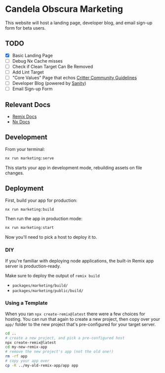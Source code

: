 # Candela Obscura Marketing

This website will host a landing page, developer blog, and email sign-up form for beta users.

## TODO
- [x] Basic Landing Page
- [ ] Debug Nx Cache misses
- [ ] Check if Clean Target Can Be Removed
- [ ] Add Lint Target
- [ ] "Core Values" Page that echos [Critter Community Guidelines](https://critrole.com/community/)
- [ ] Developer Blog (powered by [Sanity](https://www.sanity.io))
- [ ] Email Sign-up Form

## Relevant Docs

- [Remix Docs](https://remix.run/docs)
- [Nx Docs](https://nx.dev)

## Development

From your terminal:

```sh
nx run marketing:serve
```

This starts your app in development mode, rebuilding assets on file changes.

## Deployment

First, build your app for production:

```sh
nx run marketing:build
```

Then run the app in production mode:

```sh
nx run marketing:start
```

Now you'll need to pick a host to deploy it to.

### DIY

If you're familiar with deploying node applications, the built-in Remix app server is production-ready.

Make sure to deploy the output of `remix build`

- `packages/marketing/build/`
- `packages/marketing/public/build/`

### Using a Template

When you ran `npx create-remix@latest` there were a few choices for hosting. You can run that again to create a new project, then copy over your `app/` folder to the new project that's pre-configured for your target server.

```sh
cd ..
# create a new project, and pick a pre-configured host
npx create-remix@latest
cd my-new-remix-app
# remove the new project's app (not the old one!)
rm -rf app
# copy your app over
cp -R ../my-old-remix-app/app app
```
